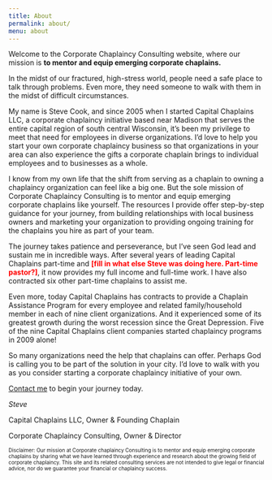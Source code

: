 ```yaml
---
title: About
permalink: about/
menu: about
---
```

Welcome to the Corporate Chaplaincy Consulting website, where our mission is **to mentor and equip emerging corporate chaplains.**

In the midst of our fractured, high-stress world, people need a safe place to talk through problems. Even more, they need someone to walk with them in the midst of difficult circumstances.

My name is Steve Cook, and since 2005 when I started Capital Chaplains LLC, a corporate chaplaincy initiative based near Madison that serves the entire capital region of south central Wisconsin, it’s been my privilege to meet that need for employees in diverse organizations. I’d love to help you start your own corporate chaplaincy business so that organizations in your area can also experience the gifts a corporate chaplain brings to individual employees and to businesses as a whole.

I know from my own life that the shift from serving as a chaplain to owning a chaplaincy organization can feel like a big one. But the sole mission of Corporate Chaplaincy Consulting is to mentor and equip emerging corporate chaplains like yourself. The resources I provide offer step-by-step guidance for your journey, from building relationships with local business owners and marketing your organization to providing ongoing training for the chaplains you hire as part of your team. 

The journey takes patience and perseverance, but I’ve seen God lead and sustain me in incredible ways. After several years of leading Capital Chaplains part-time and <span style="color:red">**[fill in what else Steve was doing here. Part-time pastor?]**</span>, it now provides my full income and full-time work. I have also contracted six other part-time chaplains to assist me. 

Even more, today Capital Chaplains has contracts to provide a Chaplain Assistance Program for every employee and related family/household member in each of nine client organizations. And it experienced some of its greatest growth during the worst recession since the Great Depression. Five of the nine Capital Chaplains client companies started chaplaincy programs in 2009 alone! 

So many organizations need the help that chaplains can offer. Perhaps God is calling you to be part of the solution in your city. I’d love to walk with you as you consider starting a corporate chaplaincy initiative of your own. 

[Contact me](www.corpchaps.com/contact/) to begin your journey today.

_Steve_

Capital Chaplains LLC, Owner &amp; Founding Chaplain

Corporate Chaplaincy Consulting, Owner &amp; Director


<span style="font-size:10">Disclaimer: Our mission at Corporate chaplaincy Consulting is to mentor and equip emerging corporate chaplains by sharing what we have learned through experience and research about the growing field of corporate chaplaincy. This site and its related consulting services are not intended to give legal or financial advice, nor do we guarantee your financial or chaplaincy success.</span>
